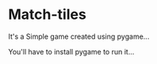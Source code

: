 # Match-tiles
It's a Simple game created using pygame...

You'll have to install pygame to run it...

